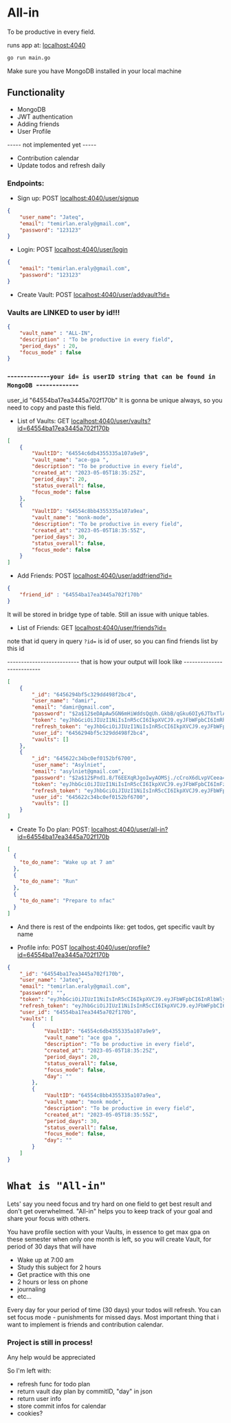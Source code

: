# All-in

To be productive in every field.

runs app at: [localhost:4040](http://localhost:4040/)
```bash
go run main.go
```
Make sure you have MongoDB installed in your local machine
## Functionality
- MongoDB
- JWT authentication
- Adding friends
- User Profile

----- not implemented yet -----

- Contribution calendar 
- Update todos and refresh daily


### Endpoints:
- Sign up: POST [localhost:4040/user/signup](http://localhost:4040/user/signup)
```json
{
    "user_name": "Jateq",
    "email": "temirlan.eraly@gmail.com",
    "password": "123123"
}
```
- Login: POST [localhost:4040/user/login](http://localhost:4040/user/login)

```json
{   
    "email": "temirlan.eraly@gmail.com",
    "password": "123123"
}
```



- Create Vault: POST [localhost:4040/user/addvault?id=](http://localhost:4040/user/addvault?id=)



### Vaults are LINKED to user by id!!!
```json 
{
    "vault_name" : "ALL-IN",
    "description" : "To be productive in every field",
    "period_days" : 20,
    "focus_mode" : false
}
```
### -------------`your id= is userID string that can be found in MongoDB `-------------

user_id
"64554ba17ea3445a702f170b" It is gonna be unique always, so you need to copy and paste this field.
- List of Vaults: GET [localhost:4040/user/vaults?id=64554ba17ea3445a702f170b](http://localhost:4040/user/vaults?id=64554ba17ea3445a702f170b)
```json
[
    {
        "VaultID": "64554c6db4355335a107a9e9",
        "vault_name": "ace-gpa ",
        "description": "To be productive in every field",
        "created_at": "2023-05-05T18:35:25Z",
        "period_days": 20,
        "status_overall": false,
        "focus_mode": false
    },
    {
        "VaultID": "64554c8bb4355335a107a9ea",
        "vault_name": "monk-mode",
        "description": "To be productive in every field",
        "created_at": "2023-05-05T18:35:55Z",
        "period_days": 30,
        "status_overall": false,
        "focus_mode": false
    }
]
```
- Add Friends: POST [localhost:4040/user/addfriend?id=](http://localhost:4040/user/addfriend?id=)
```json
{
    "friend_id" : "64554ba17ea3445a702f170b"
}
```
It will be stored in bridge type of table. Still an issue with unique tables.

- List of Friends: GET [localhost:4040/user/friends?id=](http://localhost:4040/user/friends?id=)

note that id query in query `?id=` is id of user, so you can find friends list by this id 

-------------------------- that is how your output will look like --------------------------
```json
[
    {
        "_id": "6456294bf5c329dd498f2bc4",
        "user_name": "damir",
        "email": "damir@gmail.com",
        "password": "$2a$12$eDApAw5GN6mHiWddsQqUh.GkbB/qGku6OIy6JTbxTlAjvRXfFR8lu",
        "token": "eyJhbGciOiJIUzI1NiIsInR5cCI6IkpXVCJ9.eyJFbWFpbCI6ImRhbWlyQGdtYWlsLmNvbSIsIlVzZXIiOiJkYW1pciIsIlVpZCI6IjY0NTYyOTRiZjVjMzI5ZGQ0OThmMmJjNCIsImV4cCI6MTY4MzQ1NDY2N30.os2J3MKs8PpM9_BaZjIcP8KH0iRjxgIKIXUc77vVGlo",
        "refresh_token": "eyJhbGciOiJIUzI1NiIsInR5cCI6IkpXVCJ9.eyJFbWFpbCI6IiIsIlVzZXIiOiIiLCJVaWQiOiIiLCJleHAiOjE2ODM0NTQ2Njd9.EJajWf1FCWB6nAjoGYWAX5PH-2FBvTKk1tuac737OVw",
        "user_id": "6456294bf5c329dd498f2bc4",
        "vaults": []
    },
    {
        "_id": "645622c34bc0ef0152bf6700",
        "user_name": "Asylniet",
        "email": "asylniet@gmail.com",
        "password": "$2a$12$Pnd1.8/T6EEXqRJgoIwyAOMSj./cCroX6dLvpVCeea4vCJVzp7Xhq",
        "token": "eyJhbGciOiJIUzI1NiIsInR5cCI6IkpXVCJ9.eyJFbWFpbCI6ImFzeWxuaWV0QGdtYWlsLmNvbSIsIlVzZXIiOiJBc3lsbmlldCIsIlVpZCI6IjY0NTYyMmMzNGJjMGVmMDE1MmJmNjcwMCIsImV4cCI6MTY4MzQ1Mjk5NX0.4DN2ydS8DbVTtiSojQ9ZpajpAkM2xtcgKRwNiERcwKU",
        "refresh_token": "eyJhbGciOiJIUzI1NiIsInR5cCI6IkpXVCJ9.eyJFbWFpbCI6IiIsIlVzZXIiOiIiLCJVaWQiOiIiLCJleHAiOjE2ODM0NTI5OTV9.Sj5b6ldwtSrF1eQvXzCgZBvT8r05KUCM_QqsfyPVbKg",
        "user_id": "645622c34bc0ef0152bf6700",
        "vaults": []
    }
]
```
- Create To Do plan: POST: [localhost:4040/user/all-in?id=64554ba17ea3445a702f170b](http://localhost:4040/user/all-in?id=64554ba17ea3445a702f170b)
```json
[
  {
    "to_do_name": "Wake up at 7 am"
  },
  {
    "to_do_name": "Run"
  },
  {
    "to_do_name": "Prepare to nfac"
  }
]

```

- And there is rest of the endpoints like: get todos, get specific vault by name

- Profile info: POST [localhost:4040/user/profile?id=64554ba17ea3445a702f170b](http://localhost:4040/user/profile?id=64554ba17ea3445a702f170b)
```json
{
    "_id": "64554ba17ea3445a702f170b",
    "user_name": "Jateq",
    "email": "temirlan.eraly@gmail.com",
    "password": "",
    "token": "eyJhbGciOiJIUzI1NiIsInR5cCI6IkpXVCJ9.eyJFbWFpbCI6InRlbWlybGFuLmVyYWx5QGdtYWlsLmNvbSIsIlVzZXIiOiJKYXRlcSIsIlVpZCI6IjY0NTU0YmExN2VhMzQ0NWE3MDJmMTcwYiIsImV4cCI6MTY4MzM5NzkyMX0.Kqsq_8A8p7DTcn_uiUd2ZD7dz_b3Phvc8RfIyGGB0fI",
    "refresh_token": "eyJhbGciOiJIUzI1NiIsInR5cCI6IkpXVCJ9.eyJFbWFpbCI6IiIsIlVzZXIiOiIiLCJVaWQiOiIiLCJleHAiOjE2ODMzOTc5MjF9.qKmVW30mI37asdBOZyk3udKyPUzh9pZRcAoiJnObdfU",
    "user_id": "64554ba17ea3445a702f170b",
    "vaults": [
        {
            "VaultID": "64554c6db4355335a107a9e9",
            "vault_name": "ace gpa ",
            "description": "To be productive in every field",
            "created_at": "2023-05-05T18:35:25Z",
            "period_days": 20,
            "status_overall": false,
            "focus_mode": false,
            "day": ""
        },
        {
            "VaultID": "64554c8bb4355335a107a9ea",
            "vault_name": "monk mode",
            "description": "To be productive in every field",
            "created_at": "2023-05-05T18:35:55Z",
            "period_days": 30,
            "status_overall": false,
            "focus_mode": false,
            "day": ""
        }
    ]
}
```

# `What is "All-in"`
Lets' say you need focus and try hard on one field to get best result and don't get overwhelmed.
"All-in" helps you to keep track of your goal and share your focus with others.

You have profile section with your Vaults, in essence to get max gpa on these semester when only one month is left, 
so you will create Vault, for period of 30 days
that will have 

- Wake up at 7:00 am
- Study this subject for 2 hours
- Get practice with this one
- 2 hours or less on phone
- journaling
- etc...

Every day for your period of time (30 days) your todos will refresh.
You can set focus mode - punishments for missed days. 
Most important thing that i want to implement is friends and contribution calendar.

### Project is still in process! 
Any help would be appreciated 

So I'm left with:
- refresh func for todo plan
- return vault day plan by commitID, "day" in json
- return user info
- store commit infos for calendar
- cookies?
